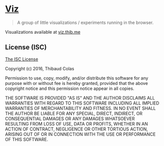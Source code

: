 [Viz](http://viz.thib.me/)
============

> A group of little visualizations / experiments running in the browser.

Visualizations available at [viz.thib.me](http://viz.thib.me/)

## License (ISC)

[The ISC License](https://en.wikipedia.org/wiki/ISC_license)

Copyright (c) 2016, Thibaud Colas

Permission to use, copy, modify, and/or distribute this software for any purpose with or without fee is hereby granted, provided that the above copyright notice and this permission notice appear in all copies.

THE SOFTWARE IS PROVIDED "AS IS" AND THE AUTHOR DISCLAIMS ALL WARRANTIES WITH REGARD TO THIS SOFTWARE INCLUDING ALL IMPLIED WARRANTIES OF MERCHANTABILITY AND FITNESS. IN NO EVENT SHALL THE AUTHOR BE LIABLE FOR ANY SPECIAL, DIRECT, INDIRECT, OR CONSEQUENTIAL DAMAGES OR ANY DAMAGES WHATSOEVER RESULTING FROM LOSS OF USE, DATA OR PROFITS, WHETHER IN AN ACTION OF CONTRACT, NEGLIGENCE OR OTHER TORTIOUS ACTION, ARISING OUT OF OR IN CONNECTION WITH THE USE OR PERFORMANCE OF THIS SOFTWARE.
